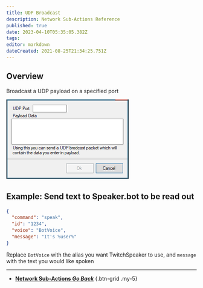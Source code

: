 ```yaml
---
title: UDP Broadcast
description: Network Sub-Actions Reference
published: true
date: 2023-04-10T05:35:05.382Z
tags: 
editor: markdown
dateCreated: 2021-08-25T21:34:25.751Z
---
```


## Overview
Broadcast a UDP payload on a specified port

![image](/119697611-46d1a800-be48-11eb-8e09-696fe4060a58.png)

## Example: Send text to Speaker.bot to be read out

```json
{
  "command": "speak",
  "id": "1234",
  "voice": "BotVoice",
  "message": "It's %user%"
}
```

Replace `BotVoice` with the alias you want TwitchSpeaker to use, and `message` with the text you would like spoken



---

- [<i class="mdi mdi-chevron-left"></i>**Network Sub-Actions *Go Back***](/Sub-Actions/Network)
{.btn-grid .my-5}